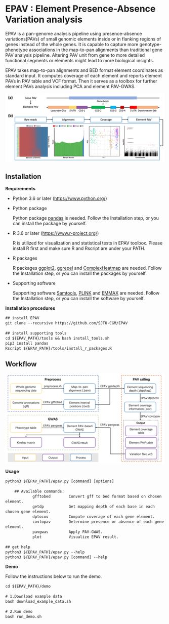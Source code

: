 EPAV : Element Presence-Absence Variation analysis
============
EPAV is a pan-genome analysis pipeline using presence-absence 
variations(PAVs) of small genomic elements inside or in 
flanking regions of genes instead of the whole genes. It is 
capable to capture more genotype-phenotype associations in the 
map-to-pan alignments than traditional gene PAV analysis pipeline.
Altering PAV unit from gene to more detailed functional segments 
or elements might lead to more biological insights.

EPAV takes map-to-pan alignments and BED format element 
coordinates as standard input. It computes coverage of each element
and reports element PAVs in PAV table and VCF format. Then it 
serves as a toolbox for further element PAVs analysis including
PCA and element PAV-GWAS.

<img src="https://github.com/SJTU-CGM/EPAV/blob/master/main.png"
width=800/>

Installation
------------
**Requirements**

 - Python 3.6 or later (https://www.python.org/)
    
 - Python package
   
    Python package [pandas][1] is needed. Follow the Installation step, 
    or you can install the package by yourself.
   
 - R 3.6 or later (https://www.r-project.org/)
    
    R is utilized for visualization and statistical tests in EPAV
    toolbox. Please install R first and make sure R and Rscript are
    under your PATH.

 - R packages 

    R packages [ggplot2][2], [ggrepel][3] and [ComplexHeatmap][4] are needed. 
    Follow the Installation step, or you can install the packages by yourself.
   
 - Supporting software

    Supporting software [Samtools][5], [PLINK][6] and [EMMAX][7] are needed. 
    Follow the Installation step, or you can install the software by yourself.

**Installation procedures** 
```
## install EPAV
git clone --recursive https://github.com/SJTU-CGM/EPAV

## install supporting tools
cd ${EPAV_PATH}/tools && bash install_tools.sh
pip3 install pandas
Rscript ${EPAV_PATH}/tools/install_r_packages.R
```

Workflow
------------
<img src="https://github.com/SJTU-CGM/EPAV/blob/master/workflow.png"
width=800/>

**Usage**
```
python3 ${EPAV_PATH}/epav.py [command] [options]

    ## Available commands:
            gfftobed        Convert gff to bed format based on chosen element.
            getdp           Get mapping depth of each base in each chosen gene element.
            dptocov         Compute coverage of each gene element.
            covtopav        Determine presence or absence of each gene element.
            pavgwas         Apply PAV-GWAS.
            plot            Visualize EPAV result.

## get help
python3 ${EPAV_PATH}/epav.py --help
python3 ${EPAV_PATH}/epav.py [command] --help
```

**Demo**

Follow the instructions below to run the demo.
```
cd ${EPAV_PATH}/demo

# 1.Download example data
bash download_example_data.sh

# 2.Run demo
bash run_demo.sh
```



[1]: https://pandas.pydata.org/
[2]: https://github.com/tidyverse/ggplot2
[3]: https://github.com/slowkow/ggrepel
[4]: https://github.com/jokergoo/ComplexHeatmap
[5]: https://github.com/samtools/samtools
[6]: https://www.cog-genomics.org/plink2
[7]: https://genome.sph.umich.edu/wiki/EMMAX